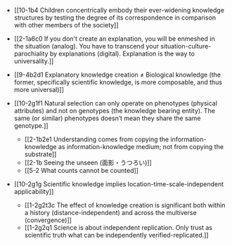 - [[10-1b4 Children concentrically embody their ever-widening knowledge structures by testing the degree of its correspondence in comparison with other members of the society]]
- [[2-1a6c0 If you don't create an explanation, you will be enmeshed in the situation (analog). You have to transcend your situation-culture-parochiality by explanations (digital). Explanation is the way to universality.]]
- [[9-4b2d1 Explanatory knowledge creation ≠ Biological knowledge (the former, specifically scientific knowledge, is more composable, and thus more universal)]]

- [[10-2g1f1 Natural selection can only operate on phenotypes (physical attributes) and not on genotypes (the knowledge bearing entity). The same (or similar) phenotypes doesn’t mean they share the same genotype.]]
	- [[2-1b2e1 Understanding comes from copying the information-knowledge as information-knowledge medium; not from copying the substrate]]
	- [[2-1b Seeing the unseen (面影・うつろい)]]
	- [[5-2 What counts cannot be counted]]

- [[10-2g1g Scientific knowledge implies location-time-scale-independent applicability]]
	- [[1-2g2t3c The effect of knowledge creation is significant both within a history (distance-independent) and across the multiverse (convergence)]]
	- [[1-2g2q1 Science is about independent replication. Only trust as scientific truth what can be independently verified-replicated.]]
